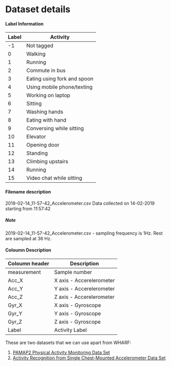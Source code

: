# Dataset details 

#### Label Information
| Label | Activity |
| --- | --- |
| -1 | Not tagged |
| 0 | Walking |
| 1 | Running |
| 2 | Commute in bus |
| 3 | Eating using fork and spoon |
| 4 | Using mobile phone/texting |
| 5 | Working on laptop |
| 6 | Sitting |
| 7 | Washing hands|
| 8 | Eating with hand |
| 9 | Conversing while sitting |
| 10 | Elevator |
| 11 | Opening door |
| 12 | Standing |
| 13 | Climbing upstairs |
| 14 | Running |
| 15 | Video chat while sitting |

#### Filename description
2019-02-14_11-57-42_Accelerometer.csv 
Data collected on 14-02-2019 starting from 11:57:42 

##### Note 
2019-02-14_11-57-42_Accelerometer.csv - sampling frequency is 1Hz. Rest are sampled at 36 Hz.

#### Coloumn Description 
| Coloumn header| Description |
| --- | --- |
| measurement | Sample number |
| Acc_X | X axis - Accerelerometer |
| Acc_Y | Y axis - Accerelerometer |
| Acc_Z | Z axis - Accerelerometer |
| Gyr_X | X axis - Gyroscope |
| Gyr_Y | Y axis - Gyroscope |
| Gyr_Z | Z axis - Gyroscope |
| Label | Activity Label|

These are two datasets that we can use apart from WHARF:

1. [PAMAP2 Physical Activity Monitoring Data Set](http://archive.ics.uci.edu/ml/datasets/pamap2+physical+activity+monitoring)
1. [Activity Recognition from Single Chest-Mounted Accelerometer Data Set](https://archive.ics.uci.edu/ml/datasets/Activity+Recognition+from+Single+Chest-Mounted+Accelerometer)

